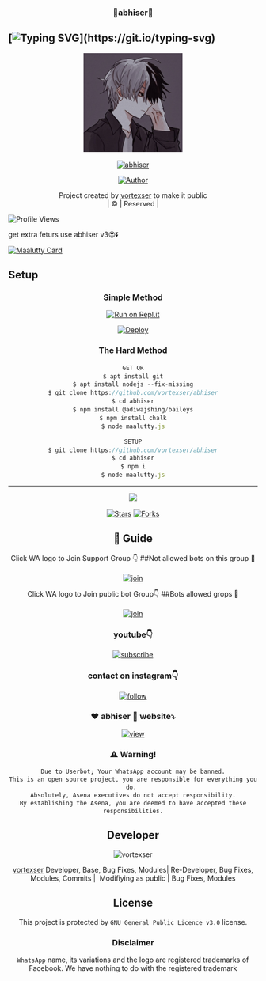 <h3 align="center">💝abhiser💝</h3>

## [![Typing SVG](https://readme-typing-svg.herokuapp.com?font=Lemon+milk&color=F5000&lines=Welcome+to+abhiser+WA+Bot...;Created+by+husni+and+nijin...;This+is+a+Bgm+stickerbot...;With+more+features...)](https://git.io/typing-svg)

<div align="center">
  <img border-radius: 15px src="IMG_20220131_113901.jpg" width="200" height="200"/>
  <p align="center">
<a href="#"><img title="abhiser" src="https://img.shields.io/badge/abhiser-green?colorA=%23ff0000&colorB=%23017e40&style=for-the-badge"></a>
</p>
  <p align="center">
<a href="https://github.com/vortexser"><img title="Author" src="https://img.shields.io/badge/Author-Husnijin-/abhiser?color=blue&style=for-the-badge&logo=whatsapp"></a>
</p>
</div>
<p align="center">
Project created by <a href="https://github.com/vortexser">vortexser</a> to make it public
    <br>
       | © |
        Reserved |
    <br> 
</p>

![Profile Views](https://hits.seeyoufarm.com/api/count/incr/badge.svg?url=https://github.com/vortexser/abhiser&title=abhiser%20Views)

get extra feturs use abhiser v3😍⏬

[![Maalutty Card](https://github-readme-stats.vercel.app/api/pin/?username=vortexser&repo=abhiser2&theme=nightowl)](https://github.com/vortexser/abhiser2)
  </div>
    

## Setup
<div align="center">

  ### Simple Method
 
[![Run on Repl.it](https://repl.it/badge/github/quiec/whatsAlfa)](https://replit.com/@Husniser/MAALUTTY-QR)
  

[![Deploy](https://www.herokucdn.com/deploy/button.svg)](https://heroku.com/deploy?template=https://github.com/vortexser/abhiser) 
 
### The Hard Method
```js
GET QR
$ apt install git
$ apt install nodejs --fix-missing
$ git clone https://github.com/vortexser/abhiser
$ cd abhiser
$ npm install @adiwajshing/baileys
$ npm install chalk
$ node maalutty.js
```
      
```js
SETUP
$ git clone https://github.com/vortexser/abhiser
$ cd abhiser
$ npm i
$ node maalutty.js
```

----

  <p align="center">
  <a href="httsp://github.com/vortexser/abhiser">
    
<a href="https://github.com/farhan-dqz/followers">
<img src="https://img.shields.io/github/repo-size/farhan-dqz/Julie-Mwol?color=green&label=Repo%20total%20size&style=plastic">
<p align="center">
<a href="https://github.com/vortexser/followers"
<img title="Followers" src="https://img.shields.io/github/followers/vortexser?color=blue&style=flat-square"></a>
<a href="https://github.com/vortexser/abhiser/stargazers/"><img title="Stars" src="https://img.shields.io/github/stars/vortexser/abhiser?color=blue&style=flat-trangle"></a>
<a href="https://github.com/vortexser/abhiser/network/members"><img title="Forks" src="https://img.shields.io/github/forks/vortexser/abhiser?color=blue&style=flat-trangle"></a>
</p>

## 📢 Guide
Click WA logo to Join Support Group 👇
##Not allowed bots on this group 🔰
    <br>
<br>
  [![join](https://github.com/Alien-alfa/PublicBot/blob/main/wlogo.svg.png)](https://chat.whatsapp.com/FO3JyZPm1ma3vHyEQjaToY)
  <div align="center">


Click WA logo to Join public bot Group👇
##Bots allowed grops 🔰
    <br>
<br>
  [![join](https://github.com/Alien-alfa/PublicBot/blob/main/wlogo.svg.png)](https://chat.whatsapp.com/BUt420LTGKBHNHALHKV9jJ)
  <div align="center">

  </div>

### youtube👇

[![subscribe](https://i.ibb.co/mqttCVQ/images-1-1.png)](https://youtube.com/channel/UCllom1TvXieyxcGaanSpMvA)


### contact on instagram👇

[![follow](https://i.ibb.co/zHdm4Hj/images-5-2.jpg)](https://www.instagram.com/_husni_ser_/)

### ❤️ abhiser 💙 website⤵️

[![view](https://i.ibb.co/cyXKpj7/images-7-1-1.jpg)](https://abhisernijinhusni.blogspot.com)


### ⚠️ Warning! 
```
Due to Userbot; Your WhatsApp account may be banned.
This is an open source project, you are responsible for everything you do. 
Absolutely, Asena executives do not accept responsibility.
By establishing the Asena, you are deemed to have accepted these responsibilities.
```

## Developer
  <div align="center">
    
![vortexser](https://github.com/vortexser.png?size=100)

 [vortexser](https://github.com/vortexser)
Developer, Base, Bug Fixes, Modules| Re-Developer, Bug Fixes, Modules, Commits |  Modifiying  as   public | Bug Fixes, Modules 
  </div>
    


## License
This project is protected by `GNU General Public Licence v3.0` license.

### Disclaimer
`WhatsApp` name, its variations and the logo are registered trademarks of Facebook. We have nothing to do with the registered trademark
